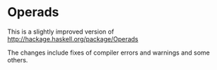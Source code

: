 # Operads

This is a slightly improved version of http://hackage.haskell.org/package/Operads

The changes include fixes of compiler errors and warnings and some others.
